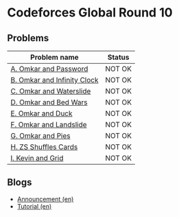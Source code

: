 # Codeforces Global Round 10

## Problems

|Problem name|Status|
|------------|---------|
| [A. Omkar and Password](problems/A._Omkar_and_Password.md)|NOT OK|
| [B. Omkar and Infinity Clock](problems/B._Omkar_and_Infinity_Clock.md)|NOT OK|
| [C. Omkar and Waterslide](problems/C._Omkar_and_Waterslide.md)|NOT OK|
| [D. Omkar and Bed Wars](problems/D._Omkar_and_Bed_Wars.md)|NOT OK|
| [E. Omkar and Duck](problems/E._Omkar_and_Duck.md)|NOT OK|
| [F. Omkar and Landslide](problems/F._Omkar_and_Landslide.md)|NOT OK|
| [G. Omkar and Pies](problems/G._Omkar_and_Pies.md)|NOT OK|
| [H. ZS Shuffles Cards](problems/H._ZS_Shuffles_Cards.md)|NOT OK|
| [I. Kevin and Grid](problems/I._Kevin_and_Grid.md)|NOT OK|
## Blogs

- [Announcement (en)](blogs/Announcement_(en).md)
- [Tutorial (en)](blogs/Tutorial_(en).md)
